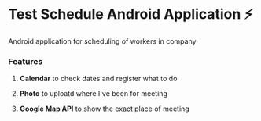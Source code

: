 # Test Schedule Android Application :zap:
Android application for scheduling of workers in company

### Features
1. **Calendar**
to check dates and register what to do

2. **Photo**
to uploatd where I've been for meeting

3. **Google Map API**
to show the exact place of meeting

